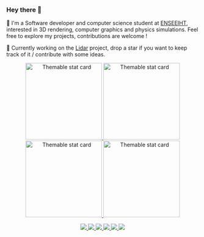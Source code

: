 ### Hey there 👋

<p>
  📖  I'm a Software developer and computer science student at <a href="https://www.enseeiht.fr/">ENSEEIHT</a>, interested in 3D rendering, computer graphics and physics simulations. Feel free to explore my projects, contributions are welcome !
</p>
<p>
🚀  Currently working on the <a href="https://github.com/BSoDium/lidar">Lidar</a> project, drop a star if you want to keep track of it / contribute with some ideas.
</p>
<p align="middle">
  <a href="https://github.com/bsodium/#gh-light-mode-only">
    <img height="200" alt="Themable stat card" title="Profile stats" src="https://github-readme-stats.vercel.app/api?username=BSoDium&show_icons=true&count_private=true&custom_title=BSoDium's+Github+Stats&include_all_commits=true&bg_color=00000000&hide_border=true"/>
  </a>
  <a href="https://github.com/bsodium/#gh-dark-mode-only">
    <img height="200" alt="Themable stat card" title="Profile stats" src="https://github-readme-stats.vercel.app/api?username=BSoDium&show_icons=true&count_private=true&custom_title=Activity+Stats&include_all_commits=true&bg_color=00000000&hide_border=true&theme=github_dark"/>
  </a>
  <a href="https://github.com/bsodium/#gh-light-mode-only">
      <img height="200" alt="Themable stat card" title="Top languages" src="https://github-readme-stats.vercel.app/api/top-langs/?username=BSoDium&layout=compact&bg_color=00000000&hide_border=true&langs_count=10"/>
  </a>
  <a href="https://github.com/bsodium/#gh-dark-mode-only">
      <img height="200" alt="Themable stat card" title="Top languages" src="https://github-readme-stats.vercel.app/api/top-langs/?username=BSoDium&layout=compact&bg_color=00000000&hide_border=true&langs_count=10&theme=github_dark"/>
  </a>
</p>

<p align="middle">
  <a href="https://www.linkedin.com/in/bsodium/#gh-dark-mode-only">
    <img src="https://img.shields.io/badge/LinkedIn-0077B5?style=for-the-badge&logo=linkedin&color=003b5b&logoColor=white"/>
  </a>
  <a href="https://www.linkedin.com/in/bsodium/#gh-light-mode-only">
    <img src="https://img.shields.io/badge/LinkedIn-0077B5?style=for-the-badge&logo=linkedin&color=blue&logoColor=white"/>
  </a>
  <a href="https://www.deviantart.com/bsodium/#gh-dark-mode-only">
    <img src="https://img.shields.io/badge/DeviantArt-05CC47?style=for-the-badge&logo=deviantart&color=1a2042&logoColor=white"/>
  </a>
  <a href="https://www.deviantart.com/bsodium/#gh-light-mode-only">
    <img src="https://img.shields.io/badge/DeviantArt-05CC47?style=for-the-badge&logo=deviantart&color=1a2042&logoColor=white"/>
  </a>
  <a href="https://www.researchgate.net/profile/Philippe-Negrel-Jerzy/#gh-dark-mode-only">
    <img src="https://img.shields.io/badge/Research_Gate-00CCBB.svg?&style=for-the-badge&logo=ResearchGate&color=004943&logoColor=white"/>
  </a>
  <a href="https://www.researchgate.net/profile/Philippe-Negrel-Jerzy/#gh-light-mode-only">
    <img src="https://img.shields.io/badge/Research_Gate-00CCBB.svg?&style=for-the-badge&logo=ResearchGate&color=009e90&logoColor=white"/>
  </a>
</p>
